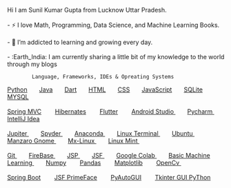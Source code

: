 
Hi I am  Sunil Kumar Gupta from Lucknow Uttar Pradesh.<br><br/>
                         - :zap: I love Math, Programming, Data Science, and Machine Learning Books.<br><br/>
                        - 🌱 I’m addicted to learning and growing every day.<br></br>
                        - :Earth_India: I am currently sharing a little bit of my knowledge to the world through my blogs
                       

            Language, Frameworks, IDEs & Opreating Systems
<!--   Python , Java , Dart , HTML , CSS JavaScript , SQLite , MySQL  -->

<a href="https://docs.python.org/3/">Python</a>&nbsp;&nbsp;&nbsp;&nbsp;&nbsp;&nbsp;
<a href="https://docs.oracle.com/en/java/">Java</a>&nbsp;&nbsp;&nbsp;&nbsp;&nbsp;&nbsp;
<a href="https://dart.dev/guides">Dart</a>&nbsp;&nbsp;&nbsp;&nbsp;&nbsp;&nbsp;
<a href="https://www.javatpoint.com/html-html-tag">HTML</a>&nbsp;&nbsp;&nbsp;&nbsp;&nbsp;&nbsp;
<a href="https://www.javatpoint.com/css-tutorial">CSS</a>&nbsp;&nbsp;&nbsp;&nbsp;&nbsp;&nbsp;
<a href="https://www.javatpoint.com/javascript-tutorial">JavaScript</a>&nbsp;&nbsp;&nbsp;&nbsp;&nbsp;&nbsp;
<a href="https://www.sqlite.org/docs.html">SQLite</a>&nbsp;&nbsp;&nbsp;&nbsp;&nbsp;&nbsp;
<a href="https://dev.mysql.com/doc/">MYSQL</a>  <br><br/>
<a href="https://docs.spring.io/spring-framework/docs/current/reference/html/">Spring MVC</a> &nbsp;&nbsp;&nbsp;&nbsp;&nbsp;&nbsp;
<a href="https://hibernate.org/orm/documentation/5.6/">Hibernates</a> &nbsp;&nbsp;&nbsp;&nbsp;&nbsp;&nbsp;
<a href="https://docs.flutter.dev/">Flutter</a> &nbsp;&nbsp;&nbsp;&nbsp;&nbsp;&nbsp;
<a href="https://developer.android.com/">Android Studio </a> &nbsp;&nbsp;&nbsp;&nbsp;&nbsp;&nbsp;
<a href="https://www.jetbrains.com/pycharm/download/">Pycharm </a> &nbsp;&nbsp;&nbsp;&nbsp;&nbsp;&nbsp;
<a href="https://www.jetbrains.com/idea/download/#section=windows">IntelliJ Idea  </a> <br><br/>
<a href="https://jupyter.org/install">Jupiter </a> &nbsp;&nbsp;&nbsp;&nbsp;&nbsp;&nbsp;
<a href="https://docs.spyder-ide.org/current/index.html">Spyder  </a> &nbsp;&nbsp;&nbsp;&nbsp;&nbsp;&nbsp;
<a href="https://www.anaconda.com/">Anaconda </a> &nbsp;&nbsp;&nbsp;&nbsp;&nbsp;&nbsp;
<a href="https://download.cnet.com/Terminal-for-Linux/3000-20432_4-75206762.html">Linux Terminal </a> &nbsp;&nbsp;&nbsp;&nbsp;&nbsp;&nbsp;
<a href="https://ubuntu.com/download/desktop">Ubuntu </a> &nbsp;&nbsp;&nbsp;&nbsp;&nbsp;&nbsp;
<a href="https://manjaro.org/download/">Manzaro Gnome </a> &nbsp;&nbsp;&nbsp;&nbsp;&nbsp;&nbsp;
<a href="https://mxlinux.org/">Mx-Linux </a> &nbsp;&nbsp;&nbsp;&nbsp;&nbsp;&nbsp;
<a href="https://linuxmint.com/">Linux Mint </a> &nbsp;&nbsp;&nbsp;&nbsp;&nbsp;&nbsp;<br><br/>
<a href="https://git-scm.com/downloads">Git </a> &nbsp;&nbsp;&nbsp;&nbsp;&nbsp;&nbsp;
<a href="https://firebase.google.com/docs/guides">FireBase  </a> &nbsp;&nbsp;&nbsp;&nbsp;&nbsp;&nbsp;
<a href="https://www.javatpoint.com/jsp-tutorial">JSP </a> &nbsp;&nbsp;&nbsp;&nbsp;&nbsp;&nbsp;
<a href="https://www.javatpoint.com/jsf-tutorial">JSF  </a> &nbsp;&nbsp;&nbsp;&nbsp;&nbsp;&nbsp;
<a href="https://colab.research.google.com/">Google Colab </a> &nbsp;&nbsp;&nbsp;&nbsp;&nbsp;&nbsp;
<a href="https://www.geeksforgeeks.org/machine-learning/">Basic Machine Learning </a> &nbsp;&nbsp;&nbsp;&nbsp;&nbsp;&nbsp;
<a href="https://www.geeksforgeeks.org/python-numpy/">Numpy</a> &nbsp;&nbsp;&nbsp;&nbsp;&nbsp;&nbsp;
<a href="https://www.geeksforgeeks.org/pandas-tutorial/">Pandas</a> &nbsp;&nbsp;&nbsp;&nbsp;&nbsp;&nbsp;
<a href="https://www.geeksforgeeks.org/matplotlib-tutorial/">Matplotlib</a> &nbsp;&nbsp;&nbsp;&nbsp;&nbsp;&nbsp;
<a href="https://www.geeksforgeeks.org/opencv-python-tutorial/">OpenCv </a> &nbsp;&nbsp;&nbsp;&nbsp;&nbsp;&nbsp;<br></br>
<a href="https://docs.spring.io/spring-boot/docs/current/reference/htmlsingle/">Spring Boot</a> &nbsp;&nbsp;&nbsp;&nbsp;&nbsp;&nbsp;
<a href="https://www.primefaces.org/documentation/">JSF PrimeFace</a> &nbsp;&nbsp;&nbsp;&nbsp;&nbsp;&nbsp;
<a href="https://pyautogui.readthedocs.io/en/latest/">PyAutoGUI</a> &nbsp;&nbsp;&nbsp;&nbsp;&nbsp;&nbsp;
<a href="https://www.geeksforgeeks.org/python-tkinter-tutorial/">Tkinter GUI PyThon</a> &nbsp;&nbsp;&nbsp;&nbsp;&nbsp;&nbsp;







